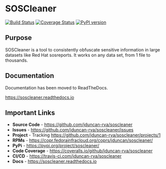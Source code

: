 SOSCleaner
==========

[![Build Status](https://travis-ci.org/jduncan-rva/soscleaner.svg?branch=master)](https://travis-ci.org/RedHatGov/soscleaner) [![Coverage Status](https://coveralls.io/repos/github/jduncan-rva/soscleaner/badge.svg?branch=master)](https://coveralls.io/github/jduncan-rva/soscleaner?branch=master) [![PyPI version](https://badge.fury.io/py/soscleaner.svg)](https://badge.fury.io/py/soscleaner)


Purpose
-------
SOSCleaner is a tool to consistently obfuscate sensitive information in large datasets like Red Hat sosreports. It works on any data set, from 1 file to thousands.

Documentation
----------------
Documentation has been moved to ReadTheDocs.

https://soscleaner.readthedocs.io

Important Links
--------------------
* **Source Code** - https://github.com/jduncan-rva/soscleaner
* **Issues** - https://github.com/jduncan-rva/soscleaner/issues
* **Project** - Tracking https://github.com/jduncan-rva/soscleaner/projects/1
* **RPMs** - https://copr.fedorainfracloud.org/coprs/jduncan/soscleaner/
* **PyPi** - https://pypi.org/project/soscleaner/
* **Code Coverage** - https://coveralls.io/github/jduncan-rva/soscleaner
* **CI/CD** - https://travis-ci.com/jduncan-rva/soscleaner
* **Docs** - https://soscleaner.readthedocs.io

